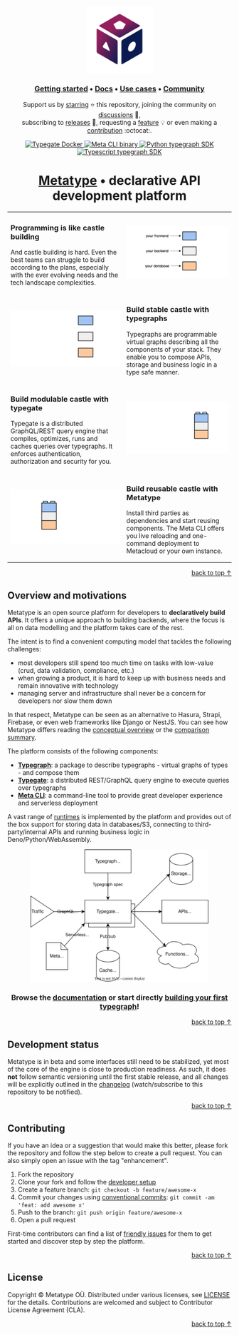 <a name="top"></a>

<p align="center">
    <a href="https://metatype.dev?utm_source=github&utm_medium=readme&utm_campaign=metatype"><img src="website/static/images/logo-bg.svg" alt="Metatype" width="150px" /></a>
</p>

<p>
    <h3 align="center">
        <a href="https://metatype.dev/docs/tutorials/getting-started?utm_source=github&utm_medium=readme&utm_campaign=metatype">Getting started</a> • <a href="https://metatype.dev/docs/concepts/overview?utm_source=github&utm_medium=readme&utm_campaign=metatype">Docs</a> • <a href="https://metatype.dev/use-cases/automatic-crud-validation?utm_source=github&utm_medium=readme&utm_campaign=metatype">Use cases</a> • <a href="https://github.com/metatypedev/metatype/discussions">Community</a>
    </h3>
</p>

<p align="center">
Support us by <a href="https://github.com/metatypedev/metatype/stargazers">starring</a> ⭐ this repository, joining the community on
<a href="https://github.com/metatypedev/metatype/discussions">discussions</a> 💬,<br />subscribing to
<a href="https://github.com/metatypedev/metatype/releases">releases</a> 🔔, requesting a
<a href="https://github.com/metatypedev/metatype/issues">feature</a> 💡 or even making a
<a href="https://github.com/metatypedev/metatype/pulls">contribution</a> :octocat:.
</p>

<p align="center">
    <a href="https://github.com/metatypedev/metatype/pkgs/container/typegate" target="_blank">
        <img src="https://ghcr-badge.deta.dev/metatypedev/typegate/latest_tag?trim=major&label=typegate" alt="Typegate Docker" />
    </a>
    <a href="https://github.com/metatypedev/metatype/releases" target="_blank">
        <img src="https://img.shields.io/github/v/release/metatypedev/metatype?include_prereleases&label=meta-cli" alt="Meta CLI binary" />
    </a>
    <a href="https://pypi.org/project/typegraph/" target="_blank">
        <img src="https://img.shields.io/pypi/v/typegraph?label=typegraph&logo=pypi" alt="Python typegraph SDK" />
    </a>
    <a href="https://www.npmjs.com/package/@typegraph/sdk" target="_blank">
        <img src="https://img.shields.io/npm/v/@typegraph/sdk?label=@typegraph/sdk&logo=npm" alt="Typescript typegraph SDK" />
    </a>
</p>

<h1 align="center"><a href="https://metatype.dev/?utm_source=github&utm_medium=readme&utm_campaign=metatype">Metatype</a> • declarative API development platform</h1>

<table>
    <tr>
        <td>
            <h3>Programming is like castle building</h3>
            <p>And castle building is hard. Even the best teams can struggle to build according to the plans, especially with the ever evolving needs and the tech landscape complexities.</p>
        </td>
        <td>
            <img src="website/static/images/castles/building.png" alt="Castle building" />
        </td>
    </tr>
    <tr>
        <td>
            <img src="website/static/images/castles/stable.png" alt="Stable castle" />
        </td>
        <td>
            <h3>Build stable castle with typegraphs</h3>
            <p>Typegraphs are programmable virtual graphs describing all the components of your stack. They enable you to compose APIs, storage and business logic in a type safe manner.</p>
        </td>
    </tr>
    <tr>
        <td>
            <h3>Build modulable castle with typegate</h3>
            <p>Typegate is a distributed GraphQL/REST query engine that compiles, optimizes, runs and caches queries over typegraphs. It enforces authentication, authorization and security for you.</p>
        </td>
        <td>
            <img src="website/static/images/castles/modulable.png" alt="Modulable castle" />
        </td>
    </tr>
    <tr>
        <td>
            <img src="website/static/images/castles/reusable.png" alt="Reusable castle" />
        </td>
        <td>
            <h3>Build reusable castle with Metatype</h3>
            <p>Install third parties as dependencies and start reusing components. The Meta CLI offers you live reloading and one-command deployment to Metacloud or your own instance.</p>
        </td>
    </tr>
</table>

<p align="right"><a href="#top">back to top ↑</a></p>

## Overview and motivations

Metatype is an open source platform for developers to **declaratively build
APIs**. It offers a unique approach to building backends, where the focus is all
on data modelling and the platform takes care of the rest.

The intent is to find a convenient computing model that tackles the following
challenges:

- most developers still spend too much time on tasks with low-value (crud, data
  validation, compliance, etc.)
- when growing a product, it is hard to keep up with business needs and remain
  innovative with technology
- managing server and infrastructure shall never be a concern for developers nor
  slow them down

In that respect, Metatype can be seen as an alternative to Hasura, Strapi,
Firebase, or even web frameworks like Django or NestJS. You can see how Metatype
differs reading the
[conceptual overview](https://metatype.dev/docs/concepts/overview) or the
[comparison summary](https://metatype.dev/docs/concepts/comparisons).

The platform consists of the following components:

- [**Typegraph**](https://metatype.dev/docs/concepts/typegraph): a package to
  describe typegraphs - virtual graphs of types - and compose them
- [**Typegate**](https://metatype.dev/docs/concepts/typegate): a distributed
  REST/GraphQL query engine to execute queries over typegraphs
- [**Meta CLI**](https://metatype.dev/docs/concepts/meta-cli): a command-line
  tool to provide great developer experience and serverless deployment

A vast range of [runtimes](https://metatype.dev/docs/reference/runtimes) is
implemented by the platform and provides out of the box support for storing data
in databases/S3, connecting to third-party/internal APIs and running business
logic in Deno/Python/WebAssembly.

<p align="center">
    <img src="website/docs/concepts/overview/image.drawio.svg" alt="Architectural overview" width="400px" />
</p>

<p>
    <h3 align="center">
Browse the
<a href="https://metatype.dev?utm_source=github&utm_medium=readme&utm_campaign=metatype">documentation</a>
or start directly
<a href="https://metatype.dev/docs/tutorials/getting-started?utm_source=github&utm_medium=readme&utm_campaign=metatype">building your first typegraph</a>!
    </h3>
</p>

<p align="right"><a href="#top">back to top ↑</a></p>

## Development status

Metatype is in beta and some interfaces still need to be stabilized, yet most of
the core of the engine is close to production readiness. As such, it does
**not** follow semantic versioning until the first stable release, and all
changes will be explicitly outlined in the
[changelog](https://github.com/metatypedev/metatype/releases) (watch/subscribe
to this repository to be notified).

<p align="right"><a href="#top">back to top ↑</a></p>

## Contributing

If you have an idea or a suggestion that would make this better, please fork the
repository and follow the step below to create a pull request. You can also
simply open an issue with the tag "enhancement".

1. Fork the repository
2. Clone your fork and follow the
   [developer setup](https://metatype.dev/docs/guides/contributing)
3. Create a feature branch: `git checkout -b feature/awesome-x`
4. Commit your changes using
   [conventional commits](https://www.conventionalcommits.org):
   `git commit -am 'feat: add awesome x'`
5. Push to the branch: `git push origin feature/awesome-x`
6. Open a pull request

First-time contributors can find a list of
[friendly issues](https://github.com/metatypedev/metatype/issues?q=is%3Aissue+is%3Aopen+label%3A%22good+first+issue%22)
for them to get started and discover step by step the platform.

<p align="right"><a href="#top">back to top ↑</a></p>

## License

Copyright © Metatype OÜ. Distributed under various licenses, see
[LICENSE](./LICENSE.md) for the details. Contributions are welcomed and subject
to Contributor License Agreement (CLA).

<p align="right"><a href="#top">back to top ↑</a></p>
